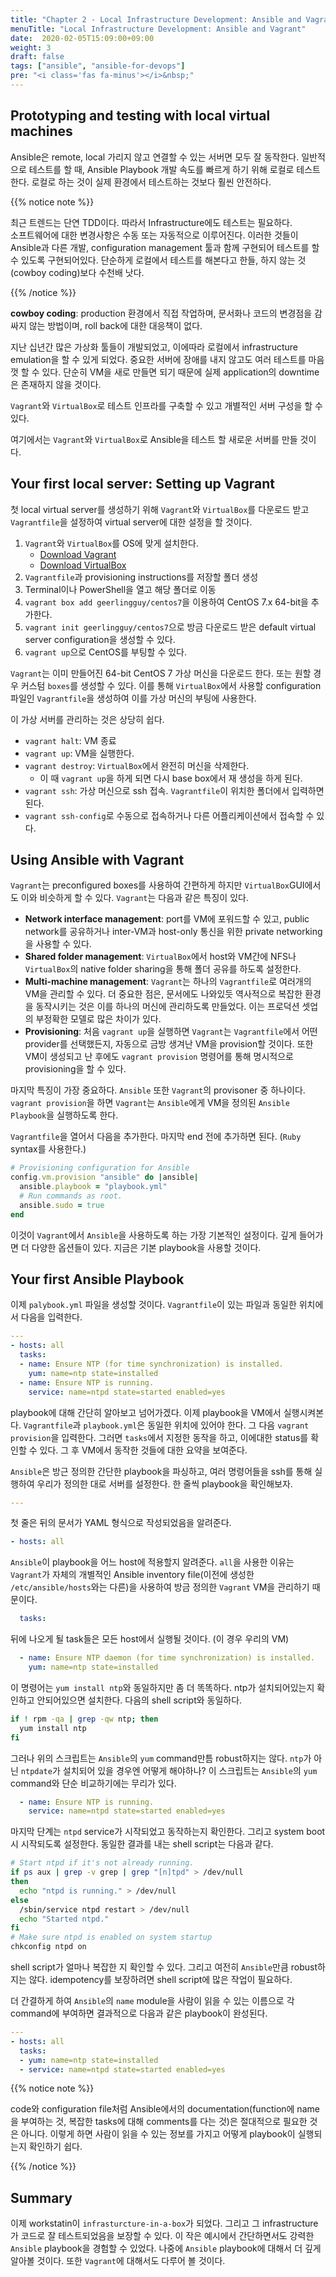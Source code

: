 ```yaml
---
title: "Chapter 2 - Local Infrastructure Development: Ansible and Vagrant"
menuTitle: "Local Infrastructure Development: Ansible and Vagrant"
date:  2020-02-05T15:09:00+09:00
weight: 3
draft: false
tags: ["ansible", "ansible-for-devops"]
pre: "<i class='fas fa-minus'></i>&nbsp;"
---
```


## Prototyping and testing with local virtual machines

Ansible은 remote, local 가리지 않고 연결할 수 있는 서버면 모두 잘 동작한다. 일반적으로 테스트를 할 때, Ansible Playbook 개발 속도를 빠르게 하기 위해 로컬로 테스트한다. 로컬로 하는 것이 실제 환경에서 테스트하는 것보다 훨씬 안전하다.

{{% notice note %}}

최근 트렌드는 단연 TDD이다. 따라서 Infrastructure에도 테스트는 필요하다.  
소프트웨어에 대한 변경사항은 수동 또는 자동적으로 이루어진다. 이러한 것들이 Ansible과 다른 개발, configuration management 툴과 함께 구현되어 테스트를 할 수 있도록 구현되어있다. 단순하게 로컬에서 테스트를 해본다고 한들, 하지 않는 것(cowboy coding)보다 수천배 낫다.

{{% /notice %}}

**cowboy coding**: production 환경에서 직접 작업하며, 문서화나 코드의 변경점을 감싸지 않는 방법이며, roll back에 대한 대응책이 없다.

지난 십년간 많은 가상화 툴들이 개발되었고, 이에따라 로컬에서 infrastructure emulation을 할 수 있게 되었다. 중요한 서버에 장애를 내지 않고도 여러 테스트를 마음껏 할 수 있다. 단순히 VM을 새로 만들면 되기 때문에 실제 application의 downtime은 존재하지 않을 것이다.

`Vagrant`와 `VirtualBox`로 테스트 인프라를 구축할 수 있고 개별적인 서버 구성을 할 수 있다.

여기에서는 `Vagrant`와 `VirtualBox`로 Ansible을 테스트 할 새로운 서버를 만들 것이다.

## Your first local server: Setting up Vagrant

첫 local virtual server를 생성하기 위해 `Vagrant`와 `VirtualBox`를 다운로드 받고 `Vagrantfile`을 설정하여 virtual server에 대한 설정을 할 것이다.

1. `Vagrant`와 `VirtualBox`를 OS에 맞게 설치한다.
   - [Download Vagrant](https://www.vagrantup.com/downloads.html)
   - [Download VirtualBox](https://www.virtualbox.org/wiki/Downloads)
2. `Vagrantfile`과 provisioning instructions를 저장할 폴더 생성
3. Terminal이나 PowerShell을 열고 해당 폴더로 이동
4. `vagrant box add geerlingguy/centos7`을 이용하여 CentOS 7.x 64-bit을 추가한다.
5. `vagrant init geerlingguy/centos7`으로 방금 다운로드 받은 default virtual server configuration을 생성할 수 있다.
6. `vagrant up`으로 CentOS를 부팅할 수 있다.

`Vagrant`는 이미 만들어진 64-bit CentOS 7 가상 머신을 다운로드 한다. 또는 원할 경우 커스텀 `boxes`를 생성할 수 있다. 이를 통해 `VirtualBox`에서 사용할 configuration 파일인 `Vagrantfile`을 생성하여 이를 가상 머신의 부팅에 사용한다.

이 가상 서버를 관리하는 것은 상당히 쉽다.

- `vagrant halt`: VM 종료
- `vagrant up`: VM을 실행한다.
- `vagrant destroy`: `VirtualBox`에서 완전히 머신을 삭제한다.
  - 이 때 `vagrant up`을 하게 되면 다시 base box에서 재 생성을 하게 된다.
- `vagrant ssh`: 가상 머신으로 ssh 접속. `Vagrantfile`이 위치한 폴더에서 입력하면 된다.
- `vagrant ssh-config`로 수동으로 접속하거나 다른 어플리케이션에서 접속할 수 있다.

## Using Ansible with Vagrant

`Vagrant`는 preconfigured boxes를 사용하여 간편하게 하지만 `VirtualBox`GUI에서도 이와 비슷하게 할 수 있다. `Vagrant`는 다음과 같은 특징이 있다.

- **Network interface management**: port를 VM에 포워드할 수 있고, public network를 공유하거나 inter-VM과 host-only 통신을 위한 private networking을 사용할 수 있다.
- **Shared folder management**: `VirtualBox`에서 host와 VM간에 NFS나 `VirtualBox`의 native folder sharing을 통해 폴더 공유를 하도록 설정한다.
- **Multi-machine management**: `Vagrant`는 하나의 `Vagrantfile`로 여러개의 VM을 관리할 수 있다. 더 중요한 점은, 문서에도 나와있듯 역사적으로 복잡한 환경을 동작시키는 것은 이를 하나의 머신에 관리하도록 만들었다. 이는 프로덕션 셋업의 부정확한 모델로 많은 차이가 있다.
- **Provisioning**: 처음 `vagrant up`을 실행하면 `Vagrant`는 `Vagrantfile`에서 어떤 provider를 선택했든지, 자동으로 금방 생겨난 VM을 provision할 것이다. 또한 VM이 생성되고 난 후에도 `vagrant provision` 명령어를 통해 명시적으로 provisioning을 할 수 있다.

마지막 특징이 가장 중요하다. `Ansible` 또한 `Vagrant`의 provisoner 중 하나이다. `vagrant provision`을 하면 `Vagrant`는 `Ansible`에게 VM을 정의된 `Ansible Playbook`을 실행하도록 한다.

`Vagrantfile`을 열어서 다음을 추가한다. 마지막 end 전에 추가하면 된다. (`Ruby` syntax를 사용한다.)

```ruby
# Provisioning configuration for Ansible
config.vm.provision "ansible" do |ansible|
  ansible.playbook = "playbook.yml"
  # Run commands as root.
  ansible.sudo = true
end
```

이것이 `Vagrant`에서 `Ansible`을 사용하도록 하는 가장 기본적인 설정이다. 깊게 들어가면 더 다양한 옵션들이 있다. 지금은 기본 playbook을 사용할 것이다.

## Your first Ansible Playbook

이제 `palybook.yml` 파일을 생성할 것이다. `Vagrantfile`이 있는 파일과 동일한 위치에서 다음을 입력한다.

```yaml
---
- hosts: all
  tasks:
  - name: Ensure NTP (for time synchronization) is installed.
    yum: name=ntp state=installed
  - name: Ensure NTP is running.
    service: name=ntpd state=started enabled=yes
```

playbook에 대해 간단히 알아보고 넘어가겠다. 이제 playbook을 VM에서 실행시켜본다. `Vagrantfile`과 `playbook.yml`은 동일한 위치에 있어야 한다. 그 다음 `vagrant provision`을 입력한다. 그러면 `tasks`에서 지정한 동작을 하고, 이에대한 status를 확인할 수 있다. 그 후 VM에서 동작한 것들에 대한 요약을 보여준다.

`Ansible`은 방근 정의한 간단한 playbook을 파싱하고, 여러 명령어들을 ssh를 통해 실행하여 우리가 정의한 대로 서버를 설정한다. 한 줄씩 playbook을 확인해보자.

```yaml
---
```

첫 줄은 뒤의 문서가 YAML 형식으로 작성되었음을 알려준다.

```yaml
- hosts: all
```

`Ansible`이 playbook을 어느 host에 적용할지 알려준다. `all`을 사용한 이유는 `Vagrant`가 자체의 개별적인 Ansible inventory file(이전에 생성한 `/etc/ansible/hosts`와는 다른)을 사용하여 방금 정의한 `Vagrant` VM을 관리하기 때문이다.

```yaml
  tasks:
```

뒤에 나오게 될 task들은 모든 host에서 실행될 것이다. (이 경우 우리의 VM)

```yaml
  - name: Ensure NTP daemon (for time synchronization) is installed.
    yum: name=ntp state=installed
```

이 명령어는 `yum install ntp`와 동일하지만 좀 더 똑똑하다. ntp가 설치되어있는지 확인하고 안되어있으면 설치한다. 다음의 shell script와 동일하다.

```bash
if ! rpm -qa | grep -qw ntp; then
  yum install ntp
fi
```

그러나 위의 스크립트는 `Ansible`의 `yum` command만틈 robust하지는 않다. `ntp`가 아닌 `ntpdate`가 설치되어 있을 경우엔 어떻게 해야하나? 이 스크립트는 `Ansible`의 `yum` command와 단순 비교하기에는 무리가 있다.

```yaml
  - name: Ensure NTP is running.
    service: name=ntpd state=started enabled=yes
```

마지막 단계는 `ntpd` service가 시작되었고 동작하는지 확인한다. 그리고 system boot 시 시작되도록 설정한다. 동일한 결과를 내는 shell script는 다음과 같다.

```bash
# Start ntpd if it's not already running.
if ps aux | grep -v grep | grep "[n]tpd" > /dev/null
then
  echo "ntpd is running." > /dev/null
else
  /sbin/service ntpd restart > /dev/null
  echo "Started ntpd."
fi
# Make sure ntpd is enabled on system startup
chkconfig ntpd on
```

shell script가 얼마나 복잡한 지 확인할 수 있다. 그리고 여전히 `Ansible`만큼 robust하지는 않다. idempotency를 보장하려면 shell script에 많은 작업이 필요하다.

더 간결하게 하여 `Ansible`의 `name` module을 사람이 읽을 수 있는 이름으로 각 command에 부여하면 결과적으로 다음과 같은 playbook이 완성된다.

```yml
---
- hosts: all
  tasks:
  - yum: name=ntp state=installed
  - service: name=ntpd state=started enabled=yes
```

{{% notice note %}}

code와 configuration file처럼 Ansible에서의 documentation(function에 name을 부여하는 것, 복잡한 tasks에 대해 comments를 다는 것)은 절대적으로 필요한 것은 아니다. 이렇게 하면 사람이 읽을 수 있는 정보를 가지고 어떻게 playbook이 실행되는지 확인하기 쉽다.

{{% /notice %}}

## Summary

이제 workstatin이 `infrasturcture-in-a-box`가 되었다. 그리고 그 infrastructure가 코드로 잘 테스트되었음을 보장할 수 있다. 이 작은 예시에서 간단하면서도 강력한 `Ansible` playbook을 경험할 수 있었다. 나중에 `Ansible` playbook에 대해서 더 깊게 알아볼 것이다. 또한 `Vagrant`에 대해서도 다루어 볼 것이다.
